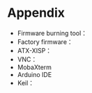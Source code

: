# Appendix

* Firmware burning tool：
* Factory firmware：
* ATX-XISP：
* VNC：
* MobaXterm
* Arduino IDE
* Keil：